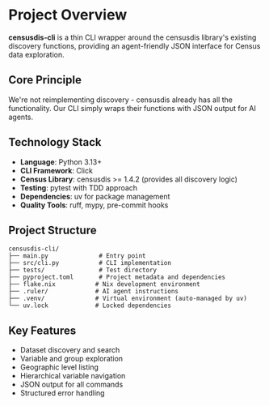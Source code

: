 # Project Overview

**censusdis-cli** is a thin CLI wrapper around the censusdis library's existing discovery functions, providing an agent-friendly JSON interface for Census data exploration.

## Core Principle
We're not reimplementing discovery - censusdis already has all the functionality. Our CLI simply wraps their functions with JSON output for AI agents.

## Technology Stack
- **Language**: Python 3.13+
- **CLI Framework**: Click
- **Census Library**: censusdis >= 1.4.2 (provides all discovery logic)
- **Testing**: pytest with TDD approach
- **Dependencies**: uv for package management
- **Quality Tools**: ruff, mypy, pre-commit hooks

## Project Structure
```
censusdis-cli/
├── main.py              # Entry point
├── src/cli.py           # CLI implementation
├── tests/               # Test directory
├── pyproject.toml       # Project metadata and dependencies
├── flake.nix           # Nix development environment
├── .ruler/             # AI agent instructions
├── .venv/              # Virtual environment (auto-managed by uv)
└── uv.lock             # Locked dependencies
```

## Key Features
- Dataset discovery and search
- Variable and group exploration
- Geographic level listing
- Hierarchical variable navigation
- JSON output for all commands
- Structured error handling
